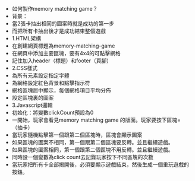 - 如何製作memory matching game？
- 背景：
- 當2張卡抽出相同的圖案時就是成功的第一步
- 而把所有卡抽出後才是成功結束整個遊戲
- 1.HTML架構
- 在創建網頁標題為memory-matching-game
- 在網頁中添加主要區塊，要有4x4的可點擊網格
- 記住加入header（標題）和footer（頁腳）
- 2.CSS樣式
- 為所有元素設定指定字體
- 為網格設定紅色背景和點擊指示符
- 網格區塊居中顯示，每個網格項目平均分佈
- 設定區塊裏的圖案
- 3.Javascript邏輯
- 初始化：將變數clickCount預設為0
- 一開始，玩家會看見memory matching game 的版面。玩家要按下區塊=（抽卡）
- 當玩家隨機點擊第一個跟第二個區塊時，區塊會顯示圖案
- 如果區塊的圖案不相同，第一個跟第二個區塊要反轉。並且繼續遊戲。
- 如果區塊的圖案相同，第一個跟第二個區塊不用反轉。並且繼續遊戲。
- 同時設一個變數為click count去記錄玩家按下不同區塊的次數
- 當玩家把所有卡全部揭開後，必須要顯示遊戲結束，然後生成一個重玩遊戲的按鈕。
